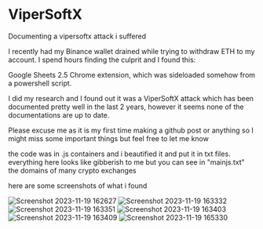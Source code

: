 # ViperSoftX
Documenting a vipersoftx attack i suffered


I recently had my Binance wallet drained while trying to withdraw ETH to my account. I spend hours finding the culprit and I found this:

Google Sheets 2.5 Chrome extension, which was sideloaded somehow from a powershell script.

I did my research and I found out it was a ViperSoftX attack which has been documented pretty well in the last 2 years, however it seems none of the documentations are up to date.

Please excuse me as it is my first time making a github post or anything so I might miss some important things but feel free to let me know

the code was in .js containers and i beautified it and put it in txt files. everything here looks like gibberish to me but you can see in "mainjs.txt" the domains of many crypto exchanges

here are some screenshots of what i found

![Screenshot 2023-11-19 162627](https://github.com/ufuzz/ViperSoftX/assets/151580202/a64e64eb-bfef-4766-959d-16717d64c9ee)
![Screenshot 2023-11-19 163332](https://github.com/ufuzz/ViperSoftX/assets/151580202/7c005e8f-0f07-4780-8cc7-0c36ac1b398f)
![Screenshot 2023-11-19 163351](https://github.com/ufuzz/ViperSoftX/assets/151580202/7789ba07-fc0c-4836-8fbd-7bc815729f8e)
![Screenshot 2023-11-19 163403](https://github.com/ufuzz/ViperSoftX/assets/151580202/977c575d-48ec-49b6-a75f-cdbf21e2cc87)
![Screenshot 2023-11-19 163409](https://github.com/ufuzz/ViperSoftX/assets/151580202/726737e3-b810-436c-9642-3e979e3964ed)
![Screenshot 2023-11-19 165330](https://github.com/ufuzz/ViperSoftX/assets/151580202/fe522963-84b6-49fd-ab52-d8a39291975d)


